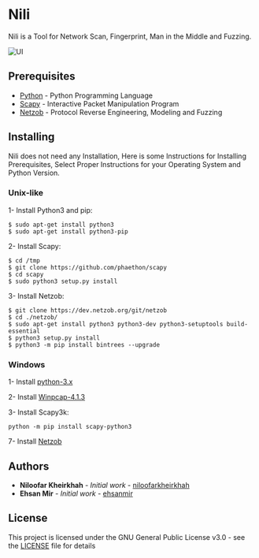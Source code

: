 # Nili


Nili is a Tool for Network Scan, Fingerprint, Man in the Middle and Fuzzing.

![UI](http://www.upsara.com/images/5vxb_capture.png)

## Prerequisites

* [Python](https://www.python.org) - Python Programming Language
* [Scapy](http://www.secdev.org/projects/scapy) - Interactive Packet Manipulation Program
* [Netzob](https://github.com/netzob/netzob) - Protocol Reverse Engineering, Modeling and Fuzzing

## Installing

Nili does not need any Installation, 
Here is some Instructions for Installing Prerequisites, 
Select Proper Instructions for your Operating System and Python Version.

### Unix-like
 
1- Install Python3 and pip: 

```
$ sudo apt-get install python3
$ sudo apt-get install python3-pip
```

2- Install Scapy:
```
$ cd /tmp
$ git clone https://github.com/phaethon/scapy
$ cd scapy
$ sudo python3 setup.py install
```

3- Install Netzob:
```
$ git clone https://dev.netzob.org/git/netzob
$ cd ./netzob/
$ sudo apt-get install python3 python3-dev python3-setuptools build-essential
$ python3 setup.py install
$ python3 -m pip install bintrees --upgrade
```


### Windows

1- Install [python-3.x](https://www.python.org)

2- Install [Winpcap-4.1.3](https://www.winpcap.org/install/bin/WinPcap_4_1_3.exe)

3- Install Scapy3k:
```
python -m pip install scapy-python3
```

7- Install [Netzob](https://dev.netzob.org/projects/netzob/wiki/Installation_documentation_on_Windows)


## Authors

* **Niloofar Kheirkhah** - *Initial work* - [niloofarkheirkhah](https://github.com/niloofarkheirkhah)
* **Ehsan Mir** - *Initial work* - [ehsanmir](https://github.com/ehsanmir)

## License

This project is licensed under the GNU General Public License v3.0 - see the [LICENSE](LICENSE) file for details
